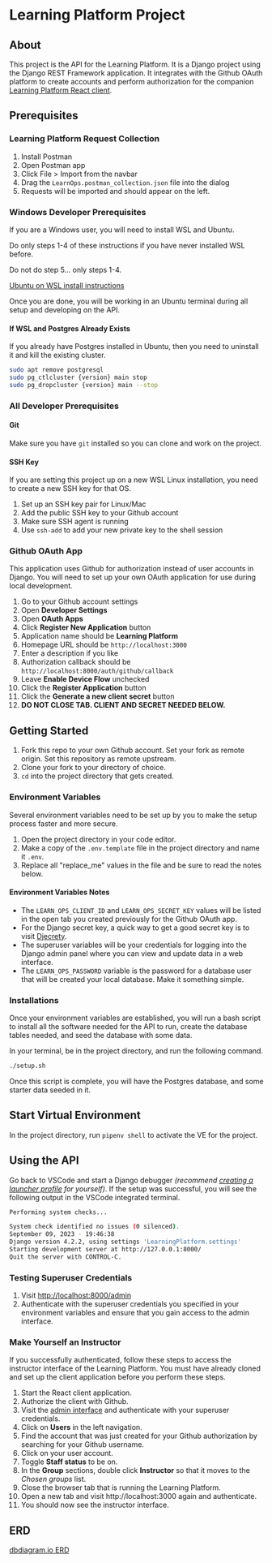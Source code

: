 # Learning Platform Project

## About

This project is the API for the Learning Platform. It is a Django project using the Django REST Framework application. It integrates with the Github OAuth platform to create accounts and perform authorization for the companion [Learning Platform React client](https://github.com/stevebrownlee/learn-ops-client).

## Prerequisites

### Learning Platform Request Collection

1. Install Postman
1. Open Postman app
1. Click File > Import from the navbar
2. Drag the `LearnOps.postman_collection.json` file into the dialog
4. Requests will be imported and should appear on the left.

### Windows Developer Prerequisites

If you are a Windows user, you will need to install WSL and Ubuntu.

Do only steps 1-4 of these instructions if you have never installed WSL before.

Do not do step 5... only steps 1-4.

[Ubuntu on WSL install instructions](https://ubuntu.com/tutorials/install-ubuntu-on-wsl2-on-windows-11-with-gui-support#1-overview)

Once you are done, you will be working in an Ubuntu terminal during all setup and developing on the API.

#### If WSL and Postgres Already Exists

If you already have Postgres installed in Ubuntu, then you need to uninstall it and kill the existing cluster.

```sh
sudo apt remove postgresql
sudo pg_ctlcluster {version} main stop
sudo pg_dropcluster {version} main --stop
```

### All Developer Prerequisites

#### Git

Make sure you have `git` installed so you can clone and work on the project.

#### SSH Key

If you are setting this project up on a new WSL Linux installation, you need to create a new SSH key for that OS.

1. Set up an SSH key pair for Linux/Mac
2. Add the public SSH key to your Github account
3. Make sure SSH agent is running
4. Use `ssh-add` to add your new private key to the shell session

### Github OAuth App

This application uses Github for authorization instead of user accounts in Django. You will need to set up your own OAuth application for use during local development.

1. Go to your Github account settings
2. Open **Developer Settings**
3. Open **OAuth Apps**
4. Click **Register New Application** button
5. Application name should be **Learning Platform**
6. Homepage URL should be `http://localhost:3000`
7. Enter a description if you like
8. Authorization callback should be `http://localhost:8000/auth/github/callback`
9. Leave **Enable Device Flow** unchecked
10. Click the **Register Application** button
11. Click the **Generate a new client secret** button
12. **DO NOT CLOSE TAB. CLIENT AND SECRET NEEDED BELOW.**


## Getting Started

1. Fork this repo to your own Github account. Set your fork as remote origin. Set this repository as remote upstream.
2. Clone your fork to your directory of choice.
3. `cd` into the project directory that gets created.

### Environment Variables

Several environment variables need to be set up by you to make the setup process faster and more secure.

1. Open the project directory in your code editor.
2. Make a copy of the `.env.template` file in the project directory and name it `.env`.
3. Replace all "replace_me" values in the file and be sure to read the notes below.

#### Environment Variables Notes

* The `LEARN_OPS_CLIENT_ID` and `LEARN_OPS_SECRET_KEY` values will be listed in the open tab you created previously for the Github OAuth app.
* For the Django secret key, a quick way to get a good secret key is to visit [Djecrety](https://djecrety.ir/).
* The superuser variables will be your credentials for logging into the Django admin panel where you can view and update data in a web interface.
* The `LEARN_OPS_PASSWORD` variable is the password for a database user that will be created your local database. Make it something simple.

### Installations

Once your environment variables are established, you will run a bash script to install all the software needed for the API to run, create the database tables needed, and seed the database with some data.

In your terminal, be in the project directory, and run the following command.

```sh
./setup.sh
```

Once this script is complete, you will have the Postgres database, and some starter data seeded in it.

## Start Virtual Environment

In the project directory, run `pipenv shell` to activate the VE for the project.

## Using the API

Go back to VSCode and start a Django debugger _(recommend [creating a launcher profile](https://code.visualstudio.com/docs/python/tutorial-django#_create-a-debugger-launch-profile) for yourself)_. If the setup was successful, you will see the following output in the VSCode integrated terminal.

```sh
Performing system checks...

System check identified no issues (0 silenced).
September 09, 2023 - 19:46:38
Django version 4.2.2, using settings 'LearningPlatform.settings'
Starting development server at http://127.0.0.1:8000/
Quit the server with CONTROL-C.
```

### Testing Superuser Credentials

1. Visit [http://localhost:8000/admin](http://localhost:8000/admin)
1. Authenticate with the superuser credentials you specified in your environment variables and ensure that you gain access to the admin interface.

### Make Yourself an Instructor

If you successfully authenticated, follow these steps to access the instructor interface of the Learning Platform. You must have already cloned and set up the client application before you perform these steps.

1. Start the React client application.
1. Authorize the client with Github.
2. Visit the [admin interface](http://localhost:8000/admin) and authenticate with your superuser credentials.
3. Click on **Users** in the left navigation.
4. Find the account that was just created for your Github authorization by searching for your Github username.
5. Click on your user account.
6. Toggle **Staff status** to be on.
7. In the **Group** sections, double click **Instructor** so that it moves to the _Chosen groups_ list.
8. Close the browser tab that is running the Learning Platform.
9. Open a new tab and visit http://localhost:3000 again and authenticate.
10. You should now see the instructor interface.


## ERD

[dbdiagram.io ERD](https://dbdiagram.io/d/6005cc1080d742080a36d6d8)
